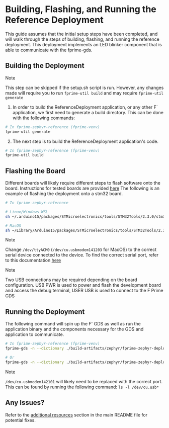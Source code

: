 # Building, Flashing, and Running the Reference Deployment

This guide assumes that the initial setup steps have been completed, and will walk through the steps of building, flashing, and running the reference deployment. This deployment implements an LED blinker component that is able to communicate with the fprime-gds.

## Building the Deployment
> [!Note]
> This step can be skipped if the setup.sh script is run. However, any changes made will require you to run `fprime-util build` and may require `fprime-util generate`

1. In order to build the ReferenceDeployment application, or any other F´ application, we first need to generate a build directory. This can be done with the following commands:

```sh
# In fprime-zephyr-reference (fprime-venv)
fprime-util generate
```

2. The next step is to build the ReferenceDeployment application's code.
```sh
# In fprime-zephyr-reference (fprime-venv)
fprime-util build
```

## Flashing the Board

Different boards will likely require different steps to flash software onto the board. Instructions for tested boards are provided [here][board-list] The following is an example of flashing the deployment onto a stm32 board.

```sh
# In fprime-zephyr-reference

# Linux/Windows WSL
sh ~/.arduino15/packages/STMicroelectronics/tools/STM32Tools/2.3.0/stm32CubeProg.sh -i swd -f build-fprime-automatic-zephyr/zephyr/zephyr.hex -c /dev/ttyACM0

# MacOS
sh ~/Library/Arduino15/packages/STMicroelectronics/tools/STM32Tools/2.3.0/stm32CubeProg.sh -i swd -f build-fprime-automatic-zephyr/zephyr/zephyr.hex -c /dev/cu.usbmodem142203
```

> [!Note]
> Change `/dev/ttyACM0` (`/dev/cu.usbmodem141203` for MacOS) to the correct serial device connected to the device. To find the correct serial port, refer to this documentation [here](https://github.com/ngcp-project/gcs-infrastructure/blob/d34eeba4eb547a5174d291a64b36eaa8c11369c8/Communication/XBee/docs/serial_port.md)

> [!Note]
> Two USB connections may be required depending on the board configuration. USB PWR is used to power and flash the development board and access the debug terminal, USER USB is used to connect to the F Prime GDS

## Running the Deployment

The following command will spin up the F' GDS as well as run the application binary and the components necessary for the GDS and application to communicate.

```sh
# In fprime-zephyr-reference (fprime-venv)
fprime-gds -n --dictionary ./build-artifacts/zephyr/fprime-zephyr-deployment/dict/ReferenceDeploymentTopologyDictionary.json --communication-selection uart --uart-baud 115200 --output-unframed-data

# Or
fprime-gds -n --dictionary ./build-artifacts/zephyr/fprime-zephyr-deployment/dict/ReferenceDeploymentTopologyDictionary.json --communication-selection uart --uart-device /dev/cu.usbmodem142101 --uart-baud 115200

```

> [!Note]
> `/dev/cu.usbmodem142101` will likely need to be replaced with the correct port. This can be found by running the following command: `ls -l /dev/cu.usb*`


## Any Issues?
Refer to the [additional resources][additional-resources] section in the main README file for potential fixes.

<!-- Links -->
[board-list]: ../additional-resources/board-list.md
[additional-resources]: ../../README.md#additional-resources

